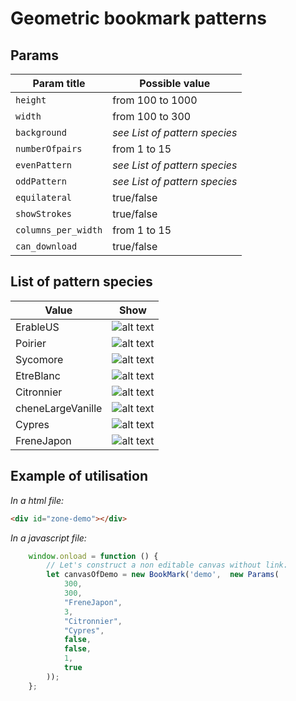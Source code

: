 # Geometric bookmark patterns

## Params

| Param title | Possible value |
| --- | --- | 
| `height` | from 100 to 1000 |
| `width` | from 100 to 300 |
| `background` | _see List of pattern species_ |
| `numberOfpairs` | from 1 to 15 |
| `evenPattern` | _see List of pattern species_ |
| `oddPattern` | _see List of pattern species_ |
| `equilateral` | true/false |
| `showStrokes` | true/false |
| `columns_per_width` | from 1 to 15 |
| `can_download` | true/false |


## List of pattern species

| Value | Show |
| --- | --- |
| ErableUS | ![alt text](https://gitlab.com/smartinus44/geometricanvas/blob/master/dist/images/ErableUS.jpg) |
| Poirier | ![alt text](https://gitlab.com/smartinus44/geometricanvas/blob/master/dist/images/Poirier.jpg) |
| Sycomore | ![alt text](https://gitlab.com/smartinus44/geometricanvas/blob/master/dist/images/Sycomore.jpg) |
| EtreBlanc | ![alt text](https://gitlab.com/smartinus44/geometricanvas/blob/master/dist/images/EtreBlanc.jpg) |
| Citronnier | ![alt text](https://gitlab.com/smartinus44/geometricanvas/blob/master/dist/images/Citronnier.jpg) |
| cheneLargeVanille | ![alt text](https://gitlab.com/smartinus44/geometricanvas/blob/master/dist/images/cheneLargeVanille.jpg) |
| Cypres | ![alt text](https://gitlab.com/smartinus44/geometricanvas/blob/master/dist/images/Cypres.jpg) |
| FreneJapon | ![alt text](https://gitlab.com/smartinus44/geometricanvas/blob/master/dist/images/FreneJapon.jpg) |

## Example of utilisation

_In a html file:_

```html
<div id="zone-demo"></div>
```

_In a javascript file:_

```javascript
    window.onload = function () {
        // Let's construct a non editable canvas without link.
        let canvasOfDemo = new BookMark('demo',  new Params(
            300,
            300,
            "FreneJapon",
            3,
            "Citronnier",
            "Cypres",
            false,
            false,
            1,
            true
        ));
    };
```
